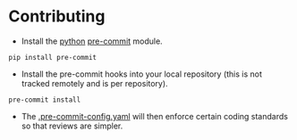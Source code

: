 # Contributing

* Install the [python](https://www.python.org/) [pre-commit](http://pre-commit.com/) module.

```script
pip install pre-commit
```

* Install the pre-commit hooks into your local repository (this is not tracked remotely and is per repository).

```script
pre-commit install
```

* The [.pre-commit-config.yaml](https://github.com/vmug-labs/vmug-labs/blob/master/.pre-commit-config.yaml) will then enforce certain coding standards so that reviews are simpler.
